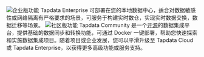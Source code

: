<span class="tooltip">
  <img src="https://img.shields.io/badge/%E6%94%AF%E6%8C%81%E7%89%88%E6%9C%AC:%20-Tapdata%20On%20Prem-3339FF" style={{transform:'scale(1.1)'}} alt="企业版功能"/>
  <span class="tooltip-content">Tapdata Enterprise 可部署在您的本地数据中心，适合对数据敏感性或网络隔离有严格要求的场景，可服务于构建实时数仓，实现实时数据交换，数据迁移等场景。</span>
</span>

<span class="tooltip">
  <img src="https://img.shields.io/badge/Tapdata%20Community-7D26CD" style={{transform:'scale(1.1)'}} alt="社区版功能"/>
  <span class="tooltip-content">Tapdata Community 是一个<a href="https://github.com/tapdata/tapdata">开源</a>的数据集成平台，提供基础的数据同步和转换功能，可通过 Docker 一键部署，帮助您快速探索和实施数据集成项目。随着项目或企业发展，您可以平滑升级至 Tapdata Cloud 或 Tapdata Enterprise，以获得更多高级功能或服务支持。</span>
</span>